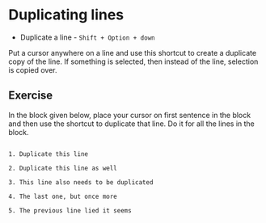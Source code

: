# Duplicating lines

- Duplicate a line - `Shift + Option + down`

Put a cursor anywhere on a line and use this shortcut to create a duplicate
copy of the line. If something is selected, then instead of the line, selection
is copied over.

## Exercise

In the block given below, place your cursor on first sentence in the block and
then use the shortcut to duplicate that line. Do it for all the lines in the
block.

```

1. Duplicate this line

2. Duplicate this line as well

3. This line also needs to be duplicated

4. The last one, but once more

5. The previous line lied it seems

```
